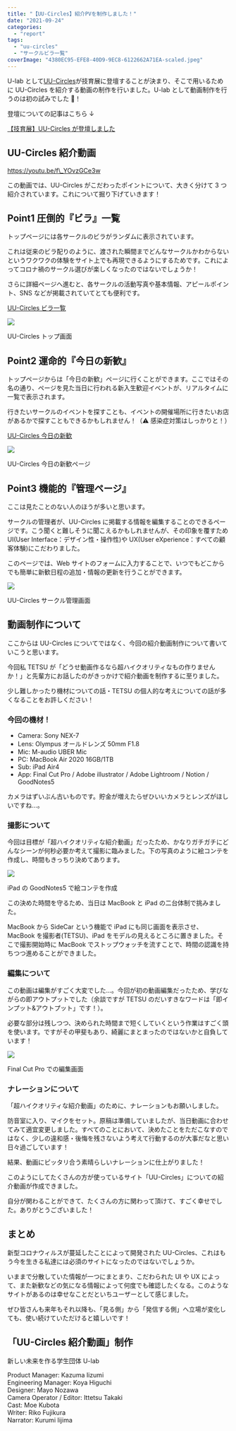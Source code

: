 ```yaml
---
title: "【UU-Circles】紹介PVを制作しました！"
date: "2021-09-24"
categories:
  - "report"
tags:
  - "uu-circles"
  - "サークルビラ一覧"
coverImage: "4380EC95-EFE8-40D9-9EC8-6122662A71EA-scaled.jpeg"
---
```


U-lab として[UU-Circles](https://uu-circles.com/)が技育展に登壇することが決まり、そこで用いるために UU-Circles を紹介する動画の制作を行いました。U-lab として動画制作を行うのは初の試みでした 👀！

登壇についての記事はこちら ↓

[【技育展】UU-Circles が登壇しました](https://ulab-uu.com/2021/09/22/uu-circles-geek-ten-2021/)

## UU-Circles 紹介動画

https://youtu.be/f\_YOvzGCe3w

この動画では、UU-Circles がこだわったポイントについて、大きく分けて 3 つ紹介されています。これについて掘り下げていきます！

## Point1 圧倒的『ビラ』一覧

トップページには各サークルのビラがランダムに表示されています。

これは従来のビラ配りのように、渡された瞬間までどんなサークルかわからないというワクワクの体験をサイト上でも再現できるようにするためです。これによってコロナ禍のサークル選びが楽しくなったのではないでしょうか！

さらに詳細ページへ進むと、各サークルの活動写真や基本情報、アピールポイント、SNS などが掲載されていてとても便利です。

[UU-Circles ビラ一覧](https://uu-circles.com/)

![](images/スクリーンショット-2021-09-24-21.26.43-1024x604.jpg)

UU-Circles トップ画面

## Point2 運命的『今日の新歓』

トップページからは「今日の新歓」ページに行くことができます。ここではその名の通り、ページを見た当日に行われる新入生歓迎イベントが、リアルタイムに一覧で表示されます。

行きたいサークルのイベントを探すことも、イベントの開催場所に行きたいお店があるかで探すこともできるかもしれません！（⚠️ 感染症対策はしっかりと！）

[UU-Circles 今日の新歓](https://uu-circles.com/circle/newjoy)

![](images/スクリーンショット-2021-09-24-21.38.24-1024x743.png)

UU-Circles 今日の新歓ページ

## Point3 機能的『管理ページ』

ここは見たことのない人のほうが多いと思います。

サークルの管理者が、UU-Circles に掲載する情報を編集することのできるページです。こう聞くと難しそうに聞こえるかもしれませんが、その印象を覆すため UI(User Interface：デザイン性・操作性)や UX(User eXperience：すべての顧客体験)にこだわりました。

このページでは、Web サイトのフォームに入力することで、いつでもどこからでも簡単に新歓日程の追加・情報の更新を行うことができます。

![](images/スクリーンショット-2021-09-24-21.51.34.png)

UU-Circles サークル管理画面

## 動画制作について

ここからは UU-Circles についてではなく、今回の紹介動画制作について書いていこうと思います。

今回私 TETSU が「どうせ動画作るなら超ハイクオリティなもの作りませんか！」と先輩方にお話したのがきっかけで紹介動画を制作するに至りました。

少し難しかったり機材についての話・TETSU の個人的な考えについての話が多くなることをお許しください！

### 今回の機材！

- Camera: Sony NEX-7
- Lens: Olympus オールドレンズ 50mm F1.8
- Mic: M-audio UBER Mic
- PC: MacBook Air 2020 16GB/1TB
- Sub: iPad Air4
- App: Final Cut Pro / Adobe illustrator / Adobe Lightroom / Notion / GoodNotes5

カメラはずいぶん古いものです。貯金が増えたらぜひいいカメラとレンズがほしいですね…。

### 撮影について

今回は目標が「超ハイクオリティな紹介動画」だったため、かなりガチガチにどんなシーンが何秒必要か考えて撮影に臨みました。下の写真のように絵コンテを作成し、時間もきっちり決めてあります。

![](images/IMG_305436240EDC-1-1024x813.jpeg)

iPad の GoodNotes5 で絵コンテを作成

この決めた時間を守るため、当日は MacBook と iPad の二台体制で挑みました。

MacBook から SideCar という機能で iPad にも同じ画面を表示させ、MacBook を撮影者(TETSU)、iPad をモデルの見えるところに置きました。そこで撮影開始時に MacBook でストップウォッチを流すことで、時間の認識を持ちつつ進めることができました。

### 編集について

この動画は編集がすごく大変でした…。今回が初の動画編集だったため、学びながらの即アウトプットでした（余談ですが TETSU のだいすきなワードは「即インプット&アウトプット」です！）。

必要な部分は残しつつ、決められた時間まで短くしていくという作業はすごく頭を使います。ですがその甲斐もあり、綺麗にまとまったのではないかと自負しています！

![](images/スクリーンショット-2021-09-24-22.47.48-1024x624.jpg)

Final Cut Pro での編集画面

### ナレーションについて

「超ハイクオリティな紹介動画」のために、ナレーションもお願いしました。

防音室に入り、マイクをセット。原稿は準備していましたが、当日動画に合わせてみて適宜変更しました。すべてのことにおいて、決めたことをただこなすのではなく、少しの違和感・後悔を残さないよう考えて行動するのが大事だなと思い日々過ごしています！

結果、動画にピッタリ合う素晴らしいナレーションに仕上がりました！

このようにしてたくさんの方が使っているサイト「UU-Circles」についての紹介動画が作成できました。

自分が関わることができて、たくさんの方に関わって頂けて、すごく幸せでした。ありがとうございました！

## まとめ

新型コロナウィルスが蔓延したことによって開発された UU-Circles、これはもう今を生きる私達には必須のサイトになったのではないでしょうか。

いままで分散していた情報が一つにまとまり、こだわられた UI や UX によって、また新歓などの気になる情報によって何度でも確認したくなる。このようなサイトがあるのは幸せなことだといちユーザーとして感じました。

ぜひ皆さんも来年もそれ以降も、「見る側」から「発信する側」へ立場が変化しても、使い続けていただけると嬉しいです！

## 「UU-Circles 紹介動画」制作

新しい未来を作る学生団体 U-lab

Product Manager: Kazuma Iizumi  
Engineering Manager: Koya Higuchi  
Designer: Mayo Nozawa  
Camera Operator / Editor: Ittetsu Takaki  
Cast: Moe Kubota  
Writer: Riko Fujikura  
Narrator: Kurumi Iijima
